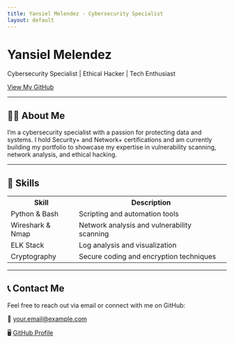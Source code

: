 ```yaml
---
title: Yansiel Melendez - Cybersecurity Specialist
layout: default
---
```


<link rel="stylesheet" type="text/css" href="assets/css/style.css">

<body class="custom">
<div class="hero">
  <h1>Yansiel Melendez</h1>
  <p>Cybersecurity Specialist | Ethical Hacker | Tech Enthusiast</p>
  <a href="https://github.com/YMQSec" class="cta">View My GitHub</a>
</div>

---

## 🧑‍💻 About Me
I’m a cybersecurity specialist with a passion for protecting data and systems. I hold Security+ and Network+ certifications and am currently building my portfolio to showcase my expertise in vulnerability scanning, network analysis, and ethical hacking.

---

## 🔧 Skills

<table class="skills-table">
  <tr>
    <th>Skill</th>
    <th>Description</th>
  </tr>
  <tr>
    <td>Python & Bash</td>
    <td>Scripting and automation tools</td>
  </tr>
  <tr>
    <td>Wireshark & Nmap</td>
    <td>Network analysis and vulnerability scanning</td>
  </tr>
  <tr>
    <td>ELK Stack</td>
    <td>Log analysis and visualization</td>
  </tr>
  <tr>
    <td>Cryptography</td>
    <td>Secure coding and encryption techniques</td>
  </tr>
</table>

---

## 📞 Contact Me
<div class="contact">
  Feel free to reach out via email or connect with me on GitHub:
  <p>📧 <a href="mailto:your.email@example.com">your.email@example.com</a></p>
  <p>🖥️ <a href="https://github.com/YMQSec">GitHub Profile</a></p>
</div>
</body>
